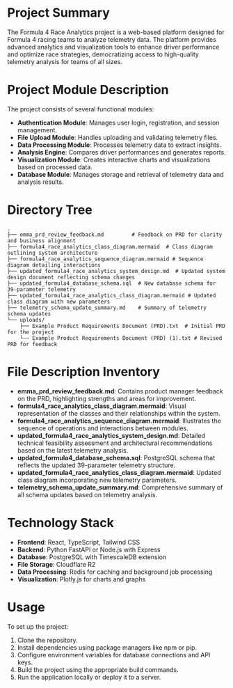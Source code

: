 # Project Summary
The Formula 4 Race Analytics project is a web-based platform designed for Formula 4 racing teams to analyze telemetry data. The platform provides advanced analytics and visualization tools to enhance driver performance and optimize race strategies, democratizing access to high-quality telemetry analysis for teams of all sizes.

# Project Module Description
The project consists of several functional modules:
- **Authentication Module**: Manages user login, registration, and session management.
- **File Upload Module**: Handles uploading and validating telemetry files.
- **Data Processing Module**: Processes telemetry data to extract insights.
- **Analysis Engine**: Compares driver performances and generates reports.
- **Visualization Module**: Creates interactive charts and visualizations based on processed data.
- **Database Module**: Manages storage and retrieval of telemetry data and analysis results.

# Directory Tree
```
.
├── emma_prd_review_feedback.md         # Feedback on PRD for clarity and business alignment
├── formula4_race_analytics_class_diagram.mermaid  # Class diagram outlining system architecture
├── formula4_race_analytics_sequence_diagram.mermaid # Sequence diagram detailing interactions
├── updated_formula4_race_analytics_system_design.md  # Updated system design document reflecting schema changes
├── updated_formula4_database_schema.sql  # New database schema for 39-parameter telemetry
├── updated_formula4_race_analytics_class_diagram.mermaid # Updated class diagram with new parameters
├── telemetry_schema_update_summary.md    # Summary of telemetry schema updates
└── uploads/
    ├── Example Product Requirements Document (PRD).txt  # Initial PRD for the project
    └── Example Product Requirements Document (PRD) (1).txt # Revised PRD for feedback
```

# File Description Inventory
- **emma_prd_review_feedback.md**: Contains product manager feedback on the PRD, highlighting strengths and areas for improvement.
- **formula4_race_analytics_class_diagram.mermaid**: Visual representation of the classes and their relationships within the system.
- **formula4_race_analytics_sequence_diagram.mermaid**: Illustrates the sequence of operations and interactions between modules.
- **updated_formula4_race_analytics_system_design.md**: Detailed technical feasibility assessment and architectural recommendations based on the latest telemetry analysis.
- **updated_formula4_database_schema.sql**: PostgreSQL schema that reflects the updated 39-parameter telemetry structure.
- **updated_formula4_race_analytics_class_diagram.mermaid**: Updated class diagram incorporating new telemetry parameters.
- **telemetry_schema_update_summary.md**: Comprehensive summary of all schema updates based on telemetry analysis.

# Technology Stack
- **Frontend**: React, TypeScript, Tailwind CSS
- **Backend**: Python FastAPI or Node.js with Express
- **Database**: PostgreSQL with TimescaleDB extension
- **File Storage**: Cloudflare R2
- **Data Processing**: Redis for caching and background job processing
- **Visualization**: Plotly.js for charts and graphs

# Usage
To set up the project:
1. Clone the repository.
2. Install dependencies using package managers like npm or pip.
3. Configure environment variables for database connections and API keys.
4. Build the project using the appropriate build commands.
5. Run the application locally or deploy it to a server.
